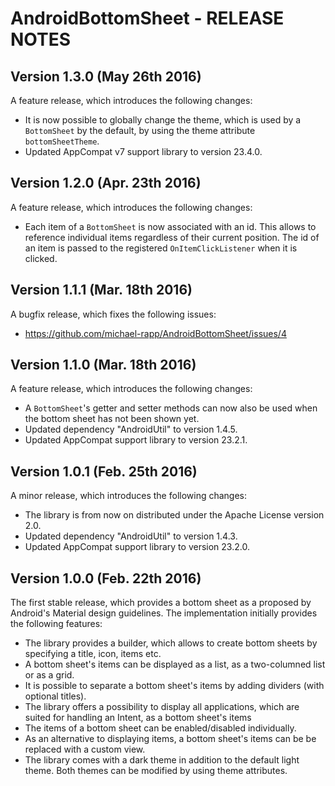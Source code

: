 # AndroidBottomSheet - RELEASE NOTES

## Version 1.3.0 (May 26th 2016)

A feature release, which introduces the following changes:

- It is now possible to globally change the theme, which is used by a `BottomSheet` by the default, by using the theme attribute `bottomSheetTheme`.
- Updated AppCompat v7 support library to version 23.4.0.

## Version 1.2.0 (Apr. 23th 2016)

A feature release, which introduces the following changes:

- Each item of a `BottomSheet` is now associated with an id. This allows to reference individual items regardless of their current position. The id of an item is passed to the registered `OnItemClickListener` when it is clicked.

## Version 1.1.1 (Mar. 18th 2016)

A bugfix release, which fixes the following issues:

- https://github.com/michael-rapp/AndroidBottomSheet/issues/4

## Version 1.1.0 (Mar. 18th 2016)

A feature release, which introduces the following changes:

- A `BottomSheet`'s getter and setter methods can now also be used when the bottom sheet has not been shown yet.
- Updated dependency "AndroidUtil" to version 1.4.5.
- Updated AppCompat support library to version 23.2.1.

## Version 1.0.1 (Feb. 25th 2016)

A minor release, which introduces the following changes:

- The library is from now on distributed under the Apache License version 2.0. 
- Updated dependency "AndroidUtil" to version 1.4.3.
- Updated AppCompat support library to version 23.2.0.

## Version 1.0.0 (Feb. 22th 2016)

The first stable release, which provides a bottom sheet as a proposed by Android's Material design guidelines. The implementation initially provides the following features:

- The library provides a builder, which allows to create bottom sheets by specifying a title, icon, items etc.
- A bottom sheet's items can be displayed as a list, as a two-columned list or as a grid.
- It is possible to separate a bottom sheet's items by adding dividers (with optional titles).
- The library offers a possibility to display all applications, which are suited for handling an Intent, as a bottom sheet's items
- The items of a bottom sheet can be enabled/disabled individually.
- As an alternative to displaying items, a bottom sheet's items can be be replaced with a custom view.
- The library comes with a dark theme in addition to the default light theme. Both themes can be modified by using theme attributes.